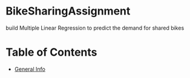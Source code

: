 # BikeSharingAssignment
build Multiple Linear Regression to predict the demand for shared bikes

# Table of Contents
* [General Info](#general-information)
